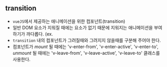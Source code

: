 ## transition

- `vueJS`에서 제공하는 애니메이션을 위한 컴포넌트(transition)
- 일반 DOM 요소가 지워질 때에는 요소가 없기 때문에 지워지는 애니메이션을 부여하기가 까다롭다. (ex. <dialog>)
- `transition` 내의 컴포넌트가 그려질때와 그려지지 않을때를 구분해 주어야 한다.
- 컴포넌트가 _mount_ 될 때에는 'v-enter-from', 'v-enter-active', 'v-enter-to', _unmount_ 될 때에는 'v-leave-from', 'v-leave-active', 'v-leave-to' 클래스를 사용한다.
